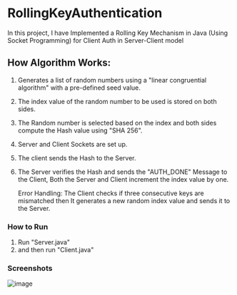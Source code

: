 # RollingKeyAuthentication
In this project, I have Implemented a Rolling Key Mechanism in Java (Using Socket Programming) for Client Auth in Server-Client model


## How Algorithm Works: 
1. Generates a list of random numbers using a "linear congruential algorithm" with a pre-defined seed value.
2. The index value of the random number to be used is stored on both sides.
3. The Random number is selected based on the index and both sides compute the Hash value using "SHA 256".
4. Server and Client Sockets are set up.
5. The client sends the Hash to the Server.
6. The Server verifies the Hash and sends the "AUTH_DONE" Message to the Client, Both the Server and Client increment the index value by one.

   Error Handling:
   The Client checks if three consecutive keys are mismatched then It generates a new random index value and sends it to the Server. 


### How to Run
1. Run "Server.java"
2. and then run "Client.java"

### Screenshots 
![image](https://github.com/azimbaldiwala/RollingKeyAuthentication-/assets/83002384/7b5d31e4-d527-4ff9-9d71-343f6b21bd76)


